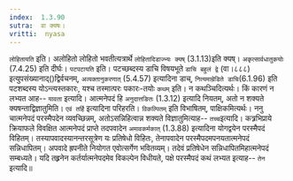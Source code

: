 ```yaml
---
index:  1.3.90
sutra:  वा क्यषः।
vritti:  nyasa
---
```


`लोहितायति` इति। अलोहितो लोहितो भवतीत्यत्रार्थे `लोहितादिडाज्भ्यः क्यष्` (3.1.13)इति क्यष्। `अकृत्सार्वधातुकयोः` (7.4.25) इति दीर्घः। `पटपटायति` इति। पटच्छब्दस्य डाचि विषयभूते `डाचि बहुलं द्वे` (वा।८८८) इत्युपसंख्यानाद्()द्विर्वचनम्, `अव्यक्तानुकरणात्` (5.4.57) इत्यादिना डाच्, `नित्यमाम्रेडिते डाचि`(6.1.96) इति पटशब्दस्य योऽन्त्यस्तकारः, यश्च तस्मात्परः पकारः-तयोः
`कथम्` इति। न कथञ्चिदित्यर्थः। किं कारणं न लभ्यत आह-- `यावता` इत्यादि। आत्मनेपदं हि `अनुदात्तङितः` (1.3.12) इत्यादि नियतम्, अतो न शक्यते क्यषन्ताद्विज्ञातुमिति। `एवं तर्हि` इत्यादिना परिहरति। `विकल्पितम्` इति विभाषितम्, पाक्षिकमित्यर्थः। ननु चात्मनेपदं परस्मैपदेन व्यवच्छिन्नम्, अतोऽसन्निहित्वान्न शक्यते विज्ञातुमित्याह-- `तच्च`इत्यादि। कत्र्रभिप्राये क्रियाफले विवक्षित आत्मनेपदं प्राप्ते तदपवादेन `अमावकर्मकात्` (1.3.88) इत्यादिना योगद्वयेन परस्मैपदं विहितम्। तस्यापवादस्यानन्तरसूत्रेण यः प्रतिषेधो विहितः, तेनापवादेन परस्मैपदमपनयतात्मनेपदं सन्निधापितम्। अपवादे ह्रपनीते नियोगत एवोत्सर्गेण भवितव्यम्। तदेवं प्रतिषेधेन सन्निधापितमिहात्मनेपदं सम्बध्यते। यदि तह्र्रनेन कर्तर्यात्मनेपदमेव विकल्पेन विधीयते, पक्षे परस्मैपदं कथं लभ्यत इत्याह-- `तेन` इत्यादि॥
